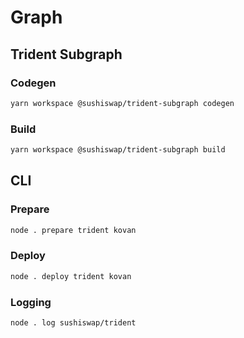 # Graph

## Trident Subgraph

### Codegen

```sh
yarn workspace @sushiswap/trident-subgraph codegen
```

### Build

```sh
yarn workspace @sushiswap/trident-subgraph build
```

## CLI

### Prepare

```sh
node . prepare trident kovan
```

### Deploy

```sh
node . deploy trident kovan
```

### Logging

```sh
node . log sushiswap/trident
```

